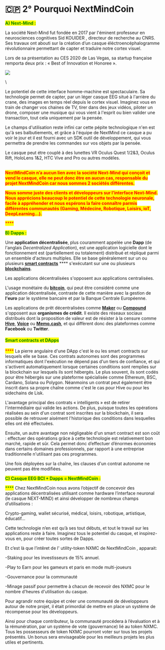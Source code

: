 # 🇨🇵 2° Pourquoi NextMindCoin

<mark style="color:green;">**A) Next-Mind :**</mark>

&#x20;   La société Next-Mind fut fondée en 2017 par l'éminent professeur en neurosciences cognitives Sid KOUIDER , directeur de recherche au CNRS. Ses travaux ont abouti sur la création d’un casque éléctroencéphalogramme révolutionnaire permettant de capter et traduire notre cortex visuel.

Lors de sa présentation au CES 2020 de Las Vegas, sa startup française remporta deux prix : «  Best of Innovation et Honoree ».

![](.gitbook/assets/Coffret.pivoté.jpg)

\


&#x20;   Le potentiel de cette interface homme-machine est spectaculaire. Sa technologie permet de capter, par un léger casque EEG situé à l'arrière du crane, des images en temps réel depuis le cortex visuel. Imaginez vous en train de changer vos chaines de TV, tirer dans des jeux vidéos, piloter un drone, composer une musique qui vous vient à l'esprit ou bien valider une transaction, tout cela uniquement par la pensée.

Le champs d'utilisation reste infini car cette pépite technologique n'en est qu'à ses balbutiements, et grâce à l'équipe de NextMind ce casque a pu voir le jour et il est fourni avec un SDK outil de développement, qui vous permettra de prendre les commandes sur vos objets par la pensée.

Le casque peut étre couplé à des lunettes VR Oculus Quest 1/2&3, Oculus Rift, HoloLens 1&2, HTC Vive and Pro ou autres modéles.

\
<mark style="color:red;">**NextMindCoin n’a aucun lien avec la société Next-Mind qui conçoit et vend le casque, elle ne peut donc être en aucun cas, responsable du projet NextMindCoin car nous sommes 2 sociétés différentes.**</mark>

<mark style="color:red;">**Nous somme juste des clients et développeurs sur l’interface Next-Mind. Nous apprécions beaucoup le potentiel de cette technologie neuronale, facile à appréhender et nous espérons la faire connaître parmis différentes communautés (Gaming, Médecine, Robotique, Loisirs, ioT, DeepLearning...).**</mark>

<mark style="color:red;">****</mark>

<mark style="color:green;">**B) Dapps :**</mark>

&#x20;    Une **application décentralisée**, plus couramment appelée une **Dapp** (de l'anglais _Decentralized Application_), est une application logicielle dont le fonctionnement est (partiellement ou totalement) distribué et répliqué parmi un ensemble d'acteurs multiples. Elle se base généralement sur un ou plusieurs [**smart contracts**](https://cryptoast.fr/qu-est-ce-qu-un-smart-contract-contrat-intelligent/) **** s'exécutant sur une ou plusieurs [**blockchains**](https://cryptoast.fr/qu-est-ce-que-la-blockchain/).

Les applications décentralisées s'opposent aux applications centralisées.

L'usage monétaire du [**bitcoin**](https://cryptoast.fr/bitcoin/), qui peut être considéré comme une application décentralisée, contraste de cette manière avec la gestion de **l'euro** par le système bancaire et par la Banque Centrale Européenne.

Les applications de prêt décentralisées comme [**Maker**](https://cryptoast.fr/fiche-dai-makerdao/) ou [**Compound**](https://cryptoast.fr/compound-obtenez-interets-cryptomonnaies/) s'opposent aux **organismes de crédit**. Il existe des réseaux sociaux distribués dont la proposition de valeur est de résister à la censure comme [**Hive**](https://cryptoast.fr/dapp-splinterlands-migre-hive-steem/), [**Voice**](https://cryptoast.fr/reseau-social-voice-alimente-par-une-blockchain-sera-lance-4-juillet/) ou [**Memo.cash**](https://memo.cash), et qui diffèrent donc des plateformes comme **Facebook** ou **Twitter**.



#### <mark style="color:green;">Smart contracts et DApps</mark>

&#x20;    <mark style="color:red;">****</mark>     La pierre angulaire d'une DApp c'est le ou les smart contracts sur lesquels elle se base. Ces contrats autonomes sont des programmes informatiques dont l'exécution ne dépend pas d'un tiers de confiance, et qui s'activent automatiquement lorsque certaines conditions sont remplies sur la blockchain sur lesquels ils sont hébergés. Le plus souvent, ils sont codés pour être hébergés sur une plateforme spécialisée comme Ethereum, BSC, Cardano, Solana ou Polygon. Néanmoins un contrat peut également être inscrit dans sa propre chaîne comme c'est le cas pour Hive ou pour les sidechains de Lisk.

&#x20;   L'avantage principal des contrats « intelligents » est de retirer l'intermédiaire qui valide les actions. De plus, puisque toutes les opérations réalisées au sein d'un contrat sont inscrites sur la blockchain, il sera possible de retrouver aisément l'historique des conditions dans lesquelles elles ont été effectuées.

&#x20;     Ensuite, un autre avantage non négligeable d'un smart contract est son coût : effectuer des opérations grâce à cette technologie est relativement bon marché, rapide et sûr. Cela permet donc d’effectuer d’énormes économies dans certains domaines professionnels, par rapport à une entreprise traditionnelle n'utilisant pas ces programmes.

Une fois déployées sur la chaîne, les clauses d'un contrat autonome ne peuvent pas être modifiées.



<mark style="color:green;">**C) Casque EEG BCI + Dapps = NextMindCoin :**</mark>

&#x20;     <mark style="color:green;">****</mark>      Chez NextMindCoin nous avons l’objectif de concevoir des applications décentralisées utilisant comme hardware l’interface neuronal (le casque NEXT-MIND) et ainsi développer de nombreux champs d’utilisations :

Crypto-gaming, wallet sécurisé, médical, loisirs, robotique, artistique, éducatif...

Cette technologie n’en est qu’à ses tout débuts, et tout le travail sur les applications reste à faire. Imaginez tous le potentiel du casque, et inspirez-vous en, pour créer toutes sortes de Dapps.

Et c’est là que l’intêret de l' utility-token NXMC de NextMindCoin , apparait:

\-Staking pour les investisseurs de 15% annuel.

\-Play to Earn pour les gameurs et paris en mode multi-joueurs

\-Gouvernance pour la communauté

\-Minage passif pour permettre à chacun de recevoir des NXMC pour le nombre d'heures d'utilisation du casque.



Pour agrandir notre équipe et créer une communauté de développeurs autour de notre projet, il était primordial de mettre en place un système de récompense pour les développeurs.

&#x20;   Ainsi pour chaque contributeur, la communauté procédera à l’évaluation et à la rémunération, par un systéme de vote (gouvernance) lié au token NXMC. Tous les possesseurs de token NXMC pourront voter sur tous les projets présentés. Un bonus sera envisageable pour les meilleurs projets les plus utiles et pertinents.
